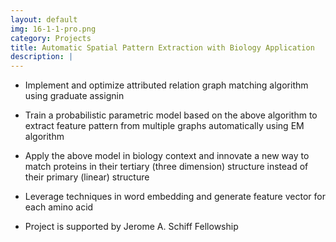 ```yaml
---
layout: default
img: 16-1-1-pro.png
category: Projects
title: Automatic Spatial Pattern Extraction with Biology Application
description: |
---
```

* Implement and optimize attributed relation graph matching algorithm using graduate assignin

* Train a probabilistic parametric model based on the above algorithm to extract feature pattern from
multiple graphs automatically using EM algorithm

* Apply the above model in biology context and innovate a new way to match proteins in their tertiary
(three dimension) structure instead of their primary (linear) structure

* Leverage techniques in word embedding and generate feature vector for each amino acid

* Project is supported by Jerome A. Schiff Fellowship
